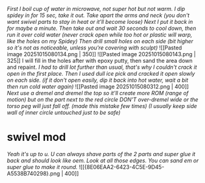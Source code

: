 *First I boil cup of water in microwave, not super hot but not warm. I dip spidey in for 15 sec, take it out. Take apart the arms and neck (you don't want swivel parts to stay in heat or it'll become loose)
Next I put it back in for maybe a minute. Then take out and wait 30 seconds to cool down, then run it over cold water (never crack open while too hot or plastic will warp, like the holes on my Spidey)
Then drill small holes on each side (bit higher so it's not as noticeable, unless you're covering with sculpt)*
![[Pasted image 20251015080134.png | 350]] ![[Pasted image 20251015080143.png | 325]]
I will fill in the holes after with epoxy putty, then sand the area down and repaint.
*I had to drill lot further than usual, that's why I couldn't crack it open in the first place. Then I used dull ice pick and cracked it open slowly on each side. (if it don't open easily, dip it back into hot water, wait a bit then run cold water again)*
![[Pasted image 20251015080312.png | 400]]
*Next use a dremel and dremel the top so it'll create more ROM (range of motion) but on the part next to the red circle DON'T over-dremel wide or the torso peg will just fall off. (made this mistake few times) (I usually keep side wall of inner circle untouched just to be safe)*

# swivel mod
*Yeah it's up to u. U can always shave parts of the 2 parts and super glue it back and should look like oem. Look at all those edges. You can sand em or super glue to make it round.*
![[{8E06EAA2-6423-4C5E-9D45-A5538B740298}.png | 400]]
